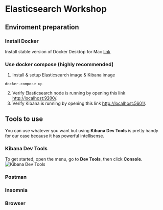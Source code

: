 # Elasticsearch Workshop

## Enviroment preparation 

### Install Docker
Install stable version of Docker Desktop for Mac [link](https://hub.docker.com/editions/community/docker-ce-desktop-mac/)

### Use docker compose (highly recommended)
1. Install & setup Elasticsearch image & Kibana image 
```
docker-compose up
```
2. Verify Elasticsearch node is running by opening this link [http://localhost:9200/](http://localhost:9200/).
3. Verify Kibana is running by opening this link [http://localhost:5601/](http://localhost:5601/).

## Tools to use
You can use whatever you want but using **Kibana Dev Tools** is pretty handy for our case because it has powerful intellisense.

### Kibana Dev Tools
To get started, open the menu, go to **Dev Tools**, then click **Console**.
![Kibana Dev Tools](assets/kibana-console.png?raw=true)
### Postman
### Insomnia
### Browser

